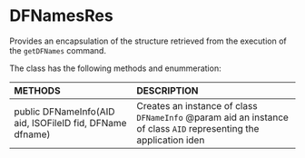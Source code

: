 # DFNamesRes
Provides an encapsulation of the structure retrieved from the execution of the <code>getDFNames</code> command.

The class has the following methods and enummeration:

|METHODS                                       |DESCRIPTION                                                                                        |
|:---------------------------------------------|:--------------------------------------------------------------------------------------------------|
|public DFNameInfo(AID aid, ISOFileID fid, DFName dfname)|Creates an instance of class <code>DFNameInfo</code> @param aid an instance of class <code>AID</code> representing the application iden
